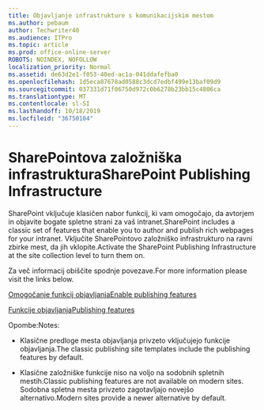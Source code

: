 ```yaml
---
title: Objavljanje infrastrukture s komunikacijskim mestom
ms.author: pebaum
author: Techwriter40
ms.audience: ITPro
ms.topic: article
ms.prod: office-online-server
ROBOTS: NOINDEX, NOFOLLOW
localization_priority: Normal
ms.assetid: de63d2e1-f053-40ed-ac1a-041ddafefba0
ms.openlocfilehash: 1d5eca87678ad0588c3dcd7edbf499e13baf09d9
ms.sourcegitcommit: 037331d71f06750d972c0b6278b23bb15c4806ca
ms.translationtype: MT
ms.contentlocale: sl-SI
ms.lasthandoff: 10/18/2019
ms.locfileid: "36750104"
---
```

# <a name="sharepoint-publishing-infrastructure"></a><span data-ttu-id="43cb5-102">SharePointova založniška infrastruktura</span><span class="sxs-lookup"><span data-stu-id="43cb5-102">SharePoint Publishing Infrastructure</span></span>


<span data-ttu-id="43cb5-103">SharePoint vključuje klasičen nabor funkcij, ki vam omogočajo, da avtorjem in objavite bogate spletne strani za vaš intranet.</span><span class="sxs-lookup"><span data-stu-id="43cb5-103">SharePoint includes a classic set of features that enable you to author and publish rich webpages for your intranet.</span></span> <span data-ttu-id="43cb5-104">Vključite SharePointovo založniško infrastrukturo na ravni zbirke mest, da jih vklopite.</span><span class="sxs-lookup"><span data-stu-id="43cb5-104">Activate the SharePoint Publishing Infrastructure at the site collection level to turn them on.</span></span>

<span data-ttu-id="43cb5-105">Za več informacij obiščite spodnje povezave.</span><span class="sxs-lookup"><span data-stu-id="43cb5-105">For more information please visit the links below.</span></span>

[<span data-ttu-id="43cb5-106">Omogočanje funkcij objavljanja</span><span class="sxs-lookup"><span data-stu-id="43cb5-106">Enable publishing features</span></span>](https://support.office.com/article/Enable-publishing-features-479677A6-8B33-4AC7-907D-071C1C7E4518)

[<span data-ttu-id="43cb5-107">Funkcije objavljanja</span><span class="sxs-lookup"><span data-stu-id="43cb5-107">Publishing features</span></span>](https://support.office.com/article/Features-enabled-in-a-SharePoint-Online-publishing-site-3AB3810C-3C2C-4361-9D0E-0CBE666EA0B0?wt.mc_id=O365_Portal_MMaven#__toc336865553)

<span data-ttu-id="43cb5-108">Opombe:</span><span class="sxs-lookup"><span data-stu-id="43cb5-108">Notes:</span></span>

- <span data-ttu-id="43cb5-109">Klasične predloge mesta objavljanja privzeto vključujejo funkcije objavljanja.</span><span class="sxs-lookup"><span data-stu-id="43cb5-109">The classic publishing site templates include the publishing features by default.</span></span>

- <span data-ttu-id="43cb5-110">Klasične založniške funkcije niso na voljo na sodobnih spletnih mestih.</span><span class="sxs-lookup"><span data-stu-id="43cb5-110">Classic publishing features are not available on modern sites.</span></span> <span data-ttu-id="43cb5-111">Sodobna spletna mesta privzeto zagotavljajo novejšo alternativo.</span><span class="sxs-lookup"><span data-stu-id="43cb5-111">Modern sites provide a newer alternative by default.</span></span>


